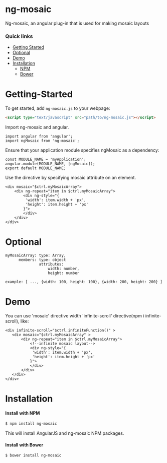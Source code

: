 # ng-mosaic
Ng-mosaic, an angular plug-in that is used for making mosaic layouts

### Quick links
- [Getting Started](#getting-started)
- [Optional](#optional)
- [Demo](#demo)
- [Installation](#installation)
    - [NPM](#install-with-npm)
    - [Bower](#install-with-bower)
    
# Getting-Started

To get started, add `ng-mosaic.js` to your webpage:
```html
<script type="text/javascript" src="path/to/ng-mosaic.js"></script>
```

Import ng-mosaic and angular.
```
import angular from 'angular';
import ngMosaic from 'ng-mosaic';
```

Ensure that your application module specifies ngMosaic as a dependency:
```
const MODULE_NAME = 'myApplication';
angular.module(MODULE_NAME, [ngMosaic]);
export default MODULE_NAME;
```

Use the directive by specifying mosaic attribute on an element.
```
<div mosaic="$ctrl.myMosaicArray">
    <div ng-repeat="item in $ctrl.myMosaicArray">
        <div ng-style="{
         'width': item.width + 'px',
         'height': item.height + 'px'
        }">
        </div>
    </div>
</div>
```
# Optional

```
myMosaicArray: type: Array, 
      members: type: object
               attributes:
                   width: number,
                   height: number
              
example: [ ..., {width: 100, height: 100}, {width: 200, height: 200} ]
```
 
# Demo

 You can use 'mosaic' directive width 'infinite-scroll' directive(npm i infinite-scroll), like:
 
 ```
 <div infinite-scroll="$ctrl.infiniteFunction()" >
    <div mosaic="$ctrl.myMosaicArray" >
        <div ng-repeat="item in $ctrl.myMosaicArray">
            <!--infinite mosaic layout-->
            <div ng-style="{
             'width': item.width + 'px',
             'height': item.height + 'px'
            }">
            </div>
        </div>
    </div>
 </div>
 ```
 
# Installation
#### Install with NPM

```sh
$ npm install ng-mosaic
```

This will install AngularJS and ng-mosaic NPM packages.

#### Install with Bower
```sh
$ bower install ng-mosaic
```
